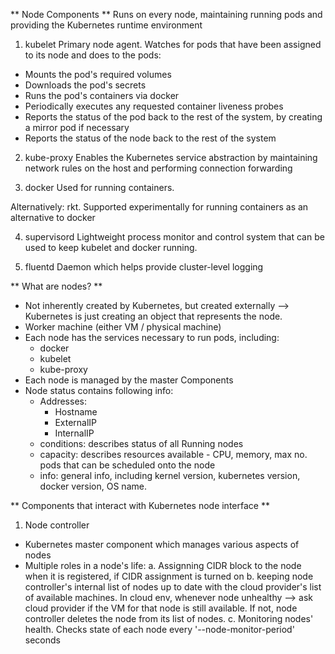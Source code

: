 ** Node Components **
Runs on every node, maintaining running pods and providing the Kubernetes runtime environment

1. kubelet
Primary node agent.
Watches for pods that have been assigned to its node and does to the pods:
- Mounts the pod's required volumes
- Downloads the pod's secrets
- Runs the pod's containers via docker
- Periodically executes any requested container liveness probes
- Reports the status of the pod back to the rest of the system, by creating a mirror pod if necessary
- Reports the status of the node back to the rest of the system

2. kube-proxy
Enables the Kubernetes service abstraction by maintaining network rules on the host
and performing connection forwarding

3. docker
Used for running containers.

Alternatively: rkt. Supported experimentally for running containers as an alternative to docker

4. supervisord
Lightweight process monitor and control system that can be used to keep kubelet and docker running.

5. fluentd
Daemon which helps provide cluster-level logging

** What are nodes? **
- Not inherently created by Kubernetes, but created externally --> Kubernetes is just creating an object that represents the node.
- Worker machine (either VM / physical machine)
- Each node has the services necessary to run pods, including:
  - docker
  - kubelet
  - kube-proxy
- Each node is managed by the master Components
- Node status contains following info:
  - Addresses:
    - Hostname
    - ExternalIP
    - InternalIP
  - conditions: describes status of all Running nodes
  - capacity: describes resources available - CPU, memory, max no. pods that can be scheduled onto the node
  - info: general info, including kernel version, kubernetes version, docker version, OS name.

** Components that interact with Kubernetes node interface **

1. Node controller
- Kubernetes master component which manages various aspects of nodes
- Multiple roles in a node's life:
  a. Assignning CIDR block to the node when it is registered, if CIDR assignment is turned on
  b. keeping node controller's internal list of nodes up to date with the cloud provider's list of available machines.
      In cloud env, whenever node unhealthy --> ask cloud provider if the VM for that node is still available. If not, node controller deletes the node from its list of nodes.
  c. Monitoring nodes' health. Checks state of each node every '--node-monitor-period' seconds
